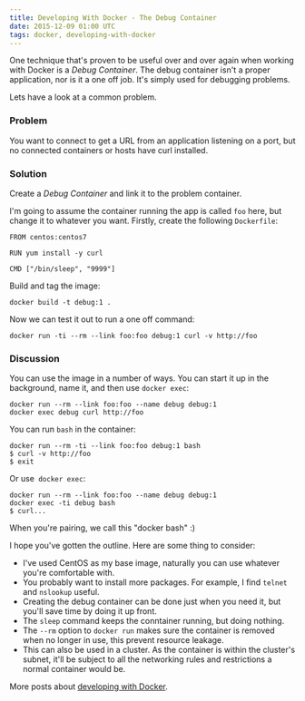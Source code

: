 ```yaml
---
title: Developing With Docker - The Debug Container
date: 2015-12-09 01:00 UTC
tags: docker, developing-with-docker
---
```

One technique that's proven to be useful over and over again when working with Docker is a *Debug Container*. The debug container isn't a proper application, nor is it a one off job. It's simply used for debugging problems.

Lets have a look at a common problem.

### Problem

You want to connect to get a URL from an application listening on a port, but no connected containers or hosts have curl installed.

### Solution

Create a *Debug Container* and link it to the problem container.

I'm going to assume the container running the app is called `foo` here, but change it to whatever you want. Firstly, create the following `Dockerfile`:

    FROM centos:centos7

    RUN yum install -y curl

    CMD ["/bin/sleep", "9999"]

Build and tag the image:

    docker build -t debug:1 .

Now we can test it out to run a one off command:

    docker run -ti --rm --link foo:foo debug:1 curl -v http://foo

### Discussion

You can use the image in a number of ways. You can start it up in the background, name it, and then use `docker exec`:

    docker run --rm --link foo:foo --name debug debug:1
    docker exec debug curl http://foo

You can run `bash` in the container:

    docker run --rm -ti --link foo:foo debug:1 bash
    $ curl -v http://foo
    $ exit

Or use` docker exec`:

    docker run --rm --link foo:foo --name debug debug:1
    docker exec -ti debug bash
    $ curl...

When you're pairing, we call this "docker bash" :)

I hope you've gotten the outline. Here are some thing to consider:

* I've used CentOS as my base image, naturally you can use whatever you're comfortable with.
* You probably want to install more packages. For example, I find `telnet` and `nslookup` useful.
* Creating the debug container can be done just when you need it, but you'll save time by doing it up front.
* The `sleep` command keeps the conntainer running, but doing nothing.
* The `--rm` option to `docker run` makes sure the container is removed when no longer in use, this prevent resource leakage.
* This can also be used in a cluster. As the container is within the cluster's subnet, it'll be subject to all the networking rules and restrictions a normal container would be.

More posts about [developing with Docker](/tags/docker).
